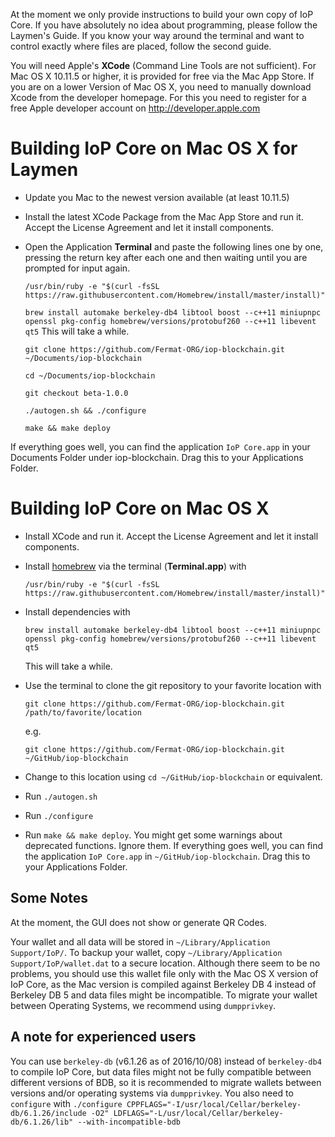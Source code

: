 At the moment we only provide instructions to build your own copy of IoP Core. If you have absolutely no idea about programming, please follow the Laymen's Guide. If you know your way around the terminal and want to control exactly where files are placed, follow the second guide.

You will need Apple's **XCode** (Command Line Tools are not sufficient). For Mac OS X 10.11.5 or higher, it is provided for free via the Mac App Store. If you are on a lower Version of Mac OS X, you need to manually download Xcode from the developer homepage. For this you need to register for a free Apple developer account on <http://developer.apple.com>

# Building IoP Core on Mac OS X for Laymen

- Update you Mac to the newest version available (at least 10.11.5)
- Install the latest XCode Package from the Mac App Store and run it. Accept the License Agreement and let it install components. 

- Open the Application **Terminal** and paste the following lines one by one, pressing the return key after each one and then waiting until you are prompted for input again.

  ```/usr/bin/ruby -e "$(curl -fsSL https://raw.githubusercontent.com/Homebrew/install/master/install)"```

  ```brew install automake berkeley-db4 libtool boost --c++11 miniupnpc openssl pkg-config homebrew/versions/protobuf260 --c++11 libevent qt5```
  This will take a while.
  
  ```git clone https://github.com/Fermat-ORG/iop-blockchain.git ~/Documents/iop-blockchain```
  
  ```cd ~/Documents/iop-blockchain```
  
  ```git checkout beta-1.0.0```
  
  ```./autogen.sh && ./configure```
  
  ```make && make deploy```

If everything goes well, you can find the application `IoP Core.app` in your Documents Folder under iop-blockchain. Drag this to your Applications Folder.

# Building IoP Core on Mac OS X 

- Install XCode and run it. Accept the License Agreement and let it install components. 

- Install [homebrew](http://brew.sh) via the terminal (**Terminal.app**) with

  ```
  /usr/bin/ruby -e "$(curl -fsSL https://raw.githubusercontent.com/Homebrew/install/master/install)"
  ```

- Install dependencies with

  ```
  brew install automake berkeley-db4 libtool boost --c++11 miniupnpc openssl pkg-config homebrew/versions/protobuf260 --c++11 libevent qt5
  ```

  This will take a while.

  
- Use the terminal to clone the git repository to your favorite location with 

  ```
  git clone https://github.com/Fermat-ORG/iop-blockchain.git /path/to/favorite/location
  ```

  e.g. 

  ```
  git clone https://github.com/Fermat-ORG/iop-blockchain.git ~/GitHub/iop-blockchain
  ```

- Change to this location using `cd ~/GitHub/iop-blockchain` or equivalent.

- Run `./autogen.sh`

- Run `./configure`

- Run `make && make deploy`. You might get some warnings about deprecated functions. Ignore them. If everything goes well, you can find the application `IoP Core.app` in `~/GitHub/iop-blockchain`. Drag this to your Applications Folder.

## Some Notes

At the moment, the GUI does not show or generate QR Codes.

Your wallet and all data will be stored in `~/Library/Application Support/IoP/`. To backup your wallet, copy `~/Library/Application Support/IoP/wallet.dat` to a secure location. Although there seem to be no problems, you should use this wallet file only with the Mac OS X version of IoP Core, as the Mac version is compiled against Berkeley DB 4 instead of Berkeley DB 5 and data files might be incompatible. To migrate your wallet between Operating Systems, we recommend using `dumpprivkey`.


## A note for experienced users

You can use  `berkeley-db` (v6.1.26 as of 2016/10/08) instead of `berkeley-db4` to compile IoP Core, but data files might not be fully compatible between different versions of BDB, so it is recommended to migrate wallets between versions and/or operating systems via `dumpprivkey`. You also need to `configure` with `./configure CPPFLAGS="-I/usr/local/Cellar/berkeley-db/6.1.26/include -O2" LDFLAGS="-L/usr/local/Cellar/berkeley-db/6.1.26/lib" --with-incompatible-bdb`